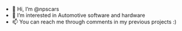 - 👋 Hi, I’m @npscars
- 👀 I’m interested in Automotive software and hardware
- 📫 You can reach me through comments in my previous projects :)

<!---
npscars/npscars is a ✨ special ✨ repository because its `README.md` (this file) appears on your GitHub profile.
You can click the Preview link to take a look at your changes.
--->
